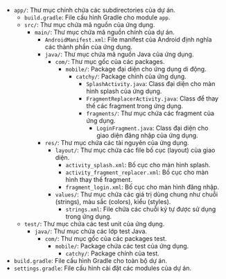 -   `app/`: Thư mục chính chứa các subdirectories của dự án.
    -   `build.gradle`: File cấu hình Gradle cho module `app`.
    -   `src/`: Thư mục chứa mã nguồn của ứng dụng.
        -   `main/`: Thư mục chứa mã nguồn chính của dự án.
            -   `AndroidManifest.xml`: File manifest của Android định nghĩa các thành phần của ứng dụng.
            -   `java/`: Thư mục chứa mã nguồn Java của ứng dụng.
                -   `com/`: Thư mục gốc của các packages.
                    -   `mobile/`: Package đại diện cho ứng dụng di động.
                        -   `catchy/`: Package chính của ứng dụng.
                            -   `SplashActivity.java`: Class đại diện cho màn hình splash của ứng dụng.
                            -   `FragmentReplacerActivity.java`: Class để thay thế các fragment trong ứng dụng.
                            -   `fragments/`: Thư mục chứa các fragment của ứng dụng.
                                -   `LoginFragment.java`: Class đại diện cho giao diện đăng nhập của ứng dụng.
            -   `res/`: Thư mục chứa các tài nguyên của ứng dụng.
                -   `layout/`: Thư mục chứa các file bố cục (layout) của giao diện.
                    -   `activity_splash.xml`: Bố cục cho màn hình splash.
                    -   `activity_fragment_replacer.xml`: Bố cục cho màn hình thay thế fragment.
                    -   `fragment_login.xml`: Bố cục cho màn hình đăng nhập.
                -   `values/`: Thư mục chứa các giá trị dùng chung như chuỗi (strings), màu sắc (colors), kiểu (styles).
                    -   `strings.xml`: File chứa các chuỗi ký tự được sử dụng trong ứng dụng.
    -   `test/`: Thư mục chứa các test unit của ứng dụng.
        -   `java/`: Thư mục chứa các lớp test Java.
            -   `com/`: Thư mục gốc của các packages test.
                -   `mobile/`: Package chứa các test của ứng dụng.
                    -   `catchy/`: Package chính của test.
-   `build.gradle`: File cấu hình Gradle cho toàn bộ dự án.
-   `settings.gradle`: File cấu hình cài đặt các modules của dự án.
